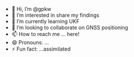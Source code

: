- 👋 Hi, I’m @gpkw
- 👀 I’m interested in share my findings
- 🌱 I’m currently learning UKF
- 💞️ I’m looking to collaborate on GNSS positioning
- 📫 How to reach me ... here!
- 😄 Pronouns: ...
- ⚡ Fun fact: ...assimilated

<!---
gpkw/gpkw is a ✨ special ✨ repository because its `README.md` (this file) appears on your GitHub profile.
You can click the Preview link to take a look at your changes.
--->
